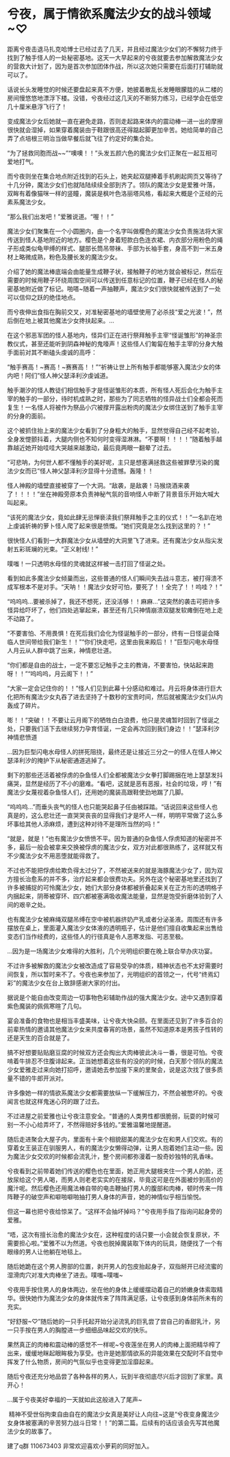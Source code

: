 # 兮夜，属于情欲系魔法少女的战斗领域~♡

距离兮夜击退马扎克哈博士已经过去了几天，并且经过魔法少女们的不懈努力终于找到了触手怪人的一处秘密基地。这天一大早起来的兮夜就要去参加解救魔法少女的营救大计划了，因为是首次参加团体作战，所以这次她只需要在后面打打辅助就可以了。

话说长头发睡觉的时候还要盘起来真不方便，她披着散乱长发睡眼朦胧的从二楼的房间慢悠悠地漂浮下楼。没错，兮夜经过这几天的不断努力练习，已经学会在低空几十厘米悬浮飞行了！

变成魔法少女后她就一直在避免走路，否则走起路来体内的震动棒一进一出的摩擦很快就会湿掉，如果穿着魔装由于鞋跟很高还得踮起脚更加辛苦。她给简单的自己弄了点培根三明治当做早餐后就飞往了约定好的集合处。

“为了拯救同胞而战~~”“噢噢！！”头发五颜六色的魔法少女们正聚在一起互相可爱地打气。

而兮夜则坐在集合地点附近找到的石头上，她夹起双腿捧着手机刷起网页又等待了十几分钟，魔法少女们也就陆陆续续全部到齐了。领队的魔法少女是爱雅·叶落，双眸有着像猫咪一样的竖瞳，魔装是枫叶色洛丽塔风格，看起来大概是个正经的元素系魔法少女。

“那么我们出发吧！”爱雅说道。“喔！！”

魔法少女们聚集在一个小圆圈内，由一个名字叫做樱色的魔法少女负责施法将大家传送到怪人基地附近的地方。樱色是个身着短款白色连衣裙、内衣部分用粉色的绳子形成类似龟甲缚的样式、腿部长筒吊带袜、手部为长袖手套，身高不到一米五身材上略微成熟，粉色及腰长发的魔法少女。

介绍了她的魔法棒底端会由能量生成鞭子状，接触鞭子的地方就会被标记，然后在需要的时候用鞭子环绕周围空间可以传送到任意标记的位置，鞭子已经在怪人的秘密基地附近做了标记。啪嗒~随着一声抽鞭声，魔法少女们很快就被传送到了一处可以信仰之跃的绝佳地点。

而兮夜伸出食指在胸前交叉，对准秘密基地的墙壁使用了必杀技“爱之光波！”，然后倒在地上被其他魔法少女搀扶起来。…

在这个邪恶军团的怪人基地内，怪异们正在进行祭拜触手主宰“怪诞雏形”的神圣宗教仪式，甚至还能听到阴森神秘的鬼嚎声！这些怪人们匍匐在触手主宰的分身大触手面前对其不断磕头虔诚的高呼：

“触手赛高！~赛高！~赛赛高！！”“祈祷让世上所有触手都能够塞入魔法少女的体内吧！阿们”怪人神父瑟泽利汐虔诚道。

触手潮汐的怪人教徒们相信触手才是怪诞雏形的本质，所有怪人死后会化为触手主宰的触手的一部分，待时机成熟之时，那些为了同志牺牲的怪异战士们全都会死而复生！一名怪人将被作为祭品小穴被撑开露出粉肉的魔法少女绑住送到了触手主宰的分身的面前。

这个被抓住抬上来的魔法少女看到了分身粗大的触手，显然觉得自己经不起考验，全身发憷颤抖着，大腿内侧也不知何时变得湿淋淋。“不要啊！！！！”随着触手越靠越近她开始哇哇大哭越来越激动，最后竟两眼一翻晕了过去。

“可悲呐，为何世人都不懂触手的美好呢，主只是想塞满拯救这些被罪孽污染的魔法少女而已”怪人神父瑟泽利汐显得十分遗憾。轰隆！！

怪人神殿的墙壁直接被穿了一个大洞。“敌袭，是敌袭！马猴烧酒来袭了！！！！”坐在神殿旁原本负责神秘气氛的音响怪人中断了背景音乐开始大喊大叫起来。

“该死的魔法少女，竟如此肆无忌惮亵渎我们祭拜触手之主的仪式！！”一名趴在地上虔诚祈祷的萝卜怪人爬了起来很是愤慨。“她们究竟是怎么找到这里的？！”

很快怪人们看到一大群魔法少女从墙壁的大洞里飞了进来。还有魔法少女从指尖发射五彩斑斓的光束。“正义射线!！”

噗嗤！一只透明水母怪的灵魂就这样被一击打回了怪诞之处。

看到如此多魔法少女倾巢而出，这些普通的怪人们瞬间失去战斗意志，被打得溃不成军根本不是对手。“天呐！！魔法少女好可怕，要死了！！全完了！！呜哇？！”

“呜呜呜…要被杀掉了，我还不想死，还没活够！！麻麻…”这突然的袭击可把许多怪异给吓坏了，他们四处逃窜起来，甚至还有几只神情崩溃双腿发软瘫倒在地上走不动路了。

“不要害怕、不用畏惧！在死后我们会化为怪诞触手的一部分，终有一日怪诞会降临人世间带给我们新生！！”“你们快走吧，这里由我来殿后！！”巨型闪电水母怪人月云从人群中跳了出来，神情悲壮道。

“你们都是自由的战士，一定不要忘记触手之主的教诲，不要害怕，快站起来跑呀！！”“呜呜呜，月云阁下！！”

“大家一定会记住你的！！”怪人们见到此幕十分感动和难过。月云将身体进行巨大化把所有魔法少女丸吞了进去坚持了十数秒的宝贵时间，然后就被魔法少女们从内轰成了碎片。

嘭！！“突破！！不要让云月阁下的牺牲白白浪费，他只是灵魂暂时回到了怪诞之处，只要我们活下去继续努力孕育怪诞，一定会再次回到我们身边！！”瑟泽利汐神情悲愤道

…因为巨型闪电水母怪人的拼死阻挠，最终还是让接近三分之一的怪人在怪人神父瑟泽利汐的掩护下从秘密通道逃掉了。

剩下的那些还活着被俘虏的杂鱼怪人们全都被魔法少女拳打脚踢捆在地上瑟瑟发抖痛哭，显然是经历了不小的磨难。“看吧，这就是恶有恶报，社会的垃圾，哼！”有魔法少女蔑视着杂鱼怪人们，还用她的魔装高跟鞋使劲地踹了几脚。

“呜呜呜…”而垂头丧气的怪人也只能哭起鼻子任由被踩踏。“话说回来这些怪人也真是的，这么悲壮还一直哭哭丧丧的显得我们才是坏人一样，明明平常做了这么多坏事给其他人添麻烦，遭到这种对待不是理所当然的吗！”

“就是，就是！”也有魔法少女愤愤不平。因为普通的杂鱼怪人俘虏知道的秘密并不多，最后一般会被拿来交换被俘虏的魔法少女，双方对此都很熟练了，这样就又有不少魔法少女不用恶堕就能得救了。

不过也不能把俘虏给欺负得太过分了，不然被送来的就是海豚魔法少女了，因为双方擅长治愈系的并不多，治疗起来都会很费功夫。另外在这个秘密基地里还找到了许多被捕捉的可怜魔法少女，她们大部分身体都被折叠起来关在正方形的透明格子内捆起来，阴蒂被穿环、四穴都被塞满吸收魔法能量，显然是饱受折磨体验到了人间的艰辛之处。

也有魔法少女被麻绳双腿吊缚在空中被机器挤奶产乳或者分泌圣液。周围还有许多摆放在桌上，里面灌入魔法少女体液的透明瓶子，估计是他们擅自收集起来出售给变态们当作经费的，这些怪人的行径真是令人恶寒发指、可恶至极。

…因为是一场魔法少女难得的大胜利，几个光明组织要在晚上联合举办庆功宴。

不过许多被解救的魔法少女被改造成了容易受孕的体质，精神状态也不太好需要时间恢复，所以暂时来不了。兮夜也来参加了，光明组织的首领之一，代号“终焉幻彩”的魔法少女在台上致辞感谢大家的付出。

据说是个能自由改变周边一切事物色彩辅助作战的强大魔法少女。途中又遇到穿着紫色魔装的佩佩寒暄了几句。

宴会准备的食物也是相当丰盛美味，让兮夜大快朵颐。在里面还见到了许多百合的前辈热情的邀请其他魔法少女来共度春宵的场景，虽然不知道原本是男孩子性转的还是天生的百合就是了。

搞不好想要贴贴磨豆腐的时候双方还会掏出大肉棒彼此决斗一番，很是可怕。兮夜啃着牛排忍不住腹诽起来。正当她想着这些有的没的的时候，白天那个领队的魔法少女爱雅走过来向她打招呼，邀请她去参加接下来的里聚会，说是这次找了很多质量不错的牛郎开派对。

许多像她一样的情欲系魔法少女都需要放纵一下缓解压力，不然会被憋坏的。兮夜闻言也就这样鬼迷心窍的跟了过去。

不过进屋之前爱雅也让兮夜注意安全。“普通的人类男性都很脆弱，玩耍的时候可别一不小心给弄坏了，不然得赔好多钱的。”爱雅温馨地提醒道。

随后走进聚会大屋子内，里面有十来个相貌甜美的魔法少女在和男人们交欢。有的穿着女王装正在驯服男人，有的魔法少女懒得动弹，让男人抱着她们主动一些。因为魔法少女交欢的时候都会流乳汁，整个房间都弥漫着一股奇妙独特的乳香味。

兮夜看到之前带着她们传送的樱色也在里面，她正用大腿根夹住一个男人的脸，还放尿给这个男人喝，而男人则老老实实的在接尿，毕竟这可是在外面被炒到高价的魔汁呢。然后樱色还用魔法棒自带的电击鞭抽打男人的腹部和肉棒，顿时传来一阵阵鞭子的破空声和噼啪噼啪抽打男人身体的声音，她的神情似乎相当愉悦。

但这一幕也把兮夜给惊呆了。“这样不会抽坏掉吗？”兮夜用手指了指询问起身旁的爱雅。

“唔，这次有擅长治愈的魔法少女在，这种程度的话只要一小会就会恢复原状，不需要担心啦。”爱雅不以为然道。兮夜也脱掉魔装取下体内的玩具，随便找了一个有眼缘的男人让他躺在地毯上。

随后她跪在这个男人胯部的位置，剥开男人的包皮抬起身子，双指掰开已经流蜜的湿滑肉穴对准大肉棒坐了进去。噗嗤~噗嗤~

兮夜用手按住男人的身体两边，坐在他的身体上缓缓摆动着自己的娇嫩身体索取精华。很快她作为魔法少女的身体就传来了阵阵满足感，让兮夜感到身体前所未有的充实。

“好舒服~♡”随后她的一只手托起开始分泌流乳的巨乳尝了尝自己的香甜乳汁，另一只手按在男人的胸膛进一步细细品味起交欢的快乐。

果然真正的肉棒和震动棒的感觉不一样呢~兮夜莲坐在男人的肉棒上面把精华榨了出来，缓缓地眯起眼眸极为享受。也许是她那情欲系的异能效果在交配时不自觉中挥发了什么物质，房间的气氛似乎也变得更加淫靡起来。

随后兮夜还充分地品尝了各种各样的男人，玩到半夜彻底尽兴后才回到了家里。真开心！

…属于兮夜美好幸福的一天就如此这般进入了尾声~

 精神不受世俗拘束自由自在的魔法少女真是美好让人向往~这是“兮夜变身魔法少女身体被塞满的辛苦努力战斗日常！！”的第二篇。后续有的话应该会先写其他魔法少女的故事了。

建了q群 110673403 非常欢迎喜欢小萝莉的同好加入。